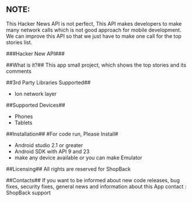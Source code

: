 ## NOTE: ##
This Hacker News API is not perfect, This API makes developers to make many network calls which is not good approach for mobile development. We can improve this API so that we just have to make one call for the top stories list.

###Hacker New API###


##What is it?##
This app small project, which shows the top stories and its comments

##3rd Party Libraries Supported##
* Ion network layer

##Supported Devices##
* Phones
* Tablets

##Installation##
#For code run, Please Install#
* Android studio 2.1 or greater
* Android SDK with API 9 and 23
* make any device available or you can make Emulator


##Licensing##
All rights are reserved for ShopBack

##Contacts##
If you want to be informed about new code releases, bug fixes,
security fixes, general news and information about this App
contact : ShopBack support